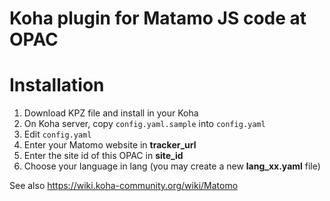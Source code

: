 # Koha plugin for Matamo JS code at OPAC

# Installation

1. Download KPZ file and install in your Koha
2. On Koha server, copy `config.yaml.sample` into `config.yaml`
3. Edit `config.yaml`
4. Enter your Matomo website in __tracker_url__
5. Enter the site id of this OPAC in __site_id__
6. Choose your language in lang (you may create a new __lang_xx.yaml__ file)

See also https://wiki.koha-community.org/wiki/Matomo


